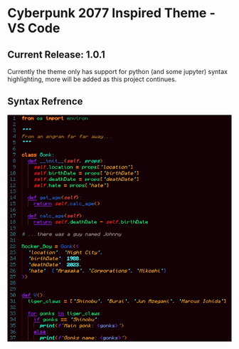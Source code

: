 # Cyberpunk 2077 Inspired Theme - VS Code

## Current Release: 1.0.1
 
Currently the theme only has support for python (and some jupyter) syntax highlighting, more will be added as this project continues.


## Syntax Refrence
![Python](img/python_ex.png)